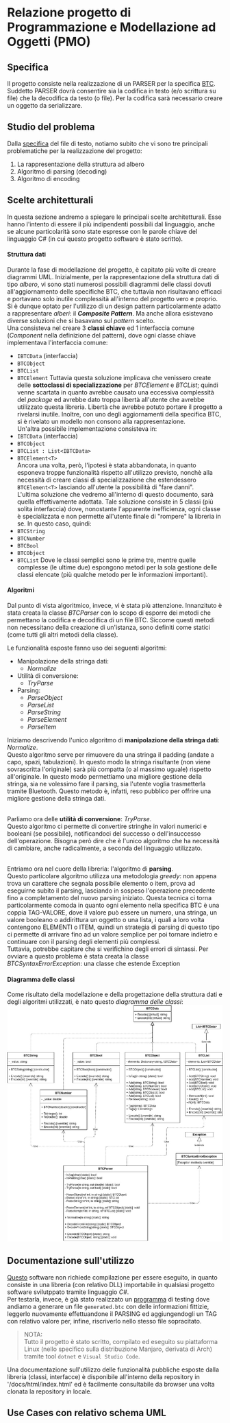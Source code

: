 # Relazione progetto di Programmazione e Modellazione ad Oggetti (PMO)
## Specifica
Il progetto consiste nella realizzazione di un PARSER per la specifica [BTC](https://github.com/GeckoNickDeveloper/BluetoothTagChain). Suddetto PARSER dovrà consentire sia la codifica in testo (e/o scrittura su file) che la decodifica da testo (o file). Per la codifica sarà necessario creare un oggetto da serializzare.
## Studio del problema
Dalla [specifica](https://github.com/GeckoNickDeveloper/BluetoothTagChain) del file di testo, notiamo subito che vi sono tre principali problematiche per la realizzazione del progetto:
1. La rappresentazione della struttura ad albero
2. Algoritmo di parsing (decoding)
3. Algoritmo di encoding


## Scelte architetturali
In questa sezione andremo a spiegare le principali scelte architetturali. Esse hanno l'intento di essere il più indipendenti possibili dal linguaggio, anche se alcune particolarità sono state espresse con le parole chiave del linguaggio C# (in cui questo progetto software è stato scritto).

#### Struttura dati
Durante la fase di modellazione del progetto, è capitato più volte di creare diagrammi UML. Inizialmente, per la rappresentazione della struttura dati di tipo _albero_, vi sono stati numerosi possibili diagrammi delle classi dovuti all'aggiornamento delle specifiche BTC, che tuttavia non risultavano efficaci e portavano solo inutile complessità all'interno del progetto vero e proprio. Si è dunque optato per l'utilizzo di un design pattern particolarmente adatto a rappresentare _alberi_: il **_Composite Pattern_**. Ma anche allora esistevano diverse soluzioni che si basavano sul _pattern_ scelto.<br>
Una consisteva nel creare 3 **classi chiave** ed 1 interfaccia comune (_Component_ nella definizione del pattern), dove ogni classe chiave implementava l'interfaccia comune:
- `IBTCData` (interfaccia)
- `BTCObject`
- `BTCList`<T>
- `BTCElement`<T>
Tuttavia questa soluzione implicava che venissero create delle **sottoclassi di specializzazione** per _BTCElement_ e _BTCList_; quindi venne scartata in quanto avrebbe causato una eccessiva complessità del _package_ ed avrebbe dato troppa libertà all'utente che avrebbe utilizzato questa libreria. Libertà che avrebbe potuto portare il progetto a rivelarsi inutile. Inoltre, con uno degli aggiornamenti della specifica BTC, si è rivelato un modello non consono alla rappresentazione.<br>
Un'altra possibile implementazione consisteva in:
- `IBTCData` (interfaccia)
- `BTCObject`
- `BTCList : List<IBTCData>`
- `BTCElement<T>`<br>
Ancora una volta, però, l'ipotesi è stata abbandonata, in quanto esponeva troppe funzionalità rispetto all'utilizzo previsto, nonchè alla necessità di creare classi di specializzazione che estendessero `BTCElement<T>` lasciando all'utente la possibilità di "fare danni".<br>
L'ultima soluzione che vedremo all'interno di questo documento, sarà quella effettivamente adottata. Tale soluzione consiste in 5 classi (più solita interfaccia) dove, nonostante l'apparente inefficienza, ogni classe è specializzata e non permette all'utente finale di "rompere" la libreria in se. In questo caso, quindi:
- `BTCString`
- `BTCNumber`
- `BTCBool`
- `BTCObject`
- `BTCList`
Dove le classi semplici sono le prime tre, mentre quelle complesse (le ultime due) espongono metodi per la sola gestione delle classi elencate (più qualche metodo per le informazioni importanti).

#### Algoritmi
Dal punto di vista algoritmico, invece, vi è stata più attenzione. Innanzituto è stata creata la classe _BTCParser_ con lo scopo di esporre dei metodi che permettano la codifica e decodifica di un file BTC. Siccome questi metodi non necessitano della creazione di un'istanza, sono definiti come statici (come tutti gli altri metodi della classe).

Le funzionalità esposte fanno uso dei seguenti algoritmi:
- Manipolazione della stringa dati:
	- _Normalize_
- Utilità di conversione:
	- _TryParse_
- Parsing:
	- _ParseObject_
	- _ParseList_
	- _ParseString_
	- _ParseElement_
	- _ParseItem_

Iniziamo descrivendo l'unico algoritmo di **manipolazione della stringa dati**: _Normalize_.<br>
Questo algoritmo serve per rimuovere da una stringa il padding (andate a capo, spazi, tabulazioni). In questo modo la stringa risultante (non viene sovrascritta l'originale) sarà più compatta (o al massimo uguale) rispetto all'originale. In questo modo permettiamo una migliore gestione della stringa, sia ne volessimo fare il parsing, sia l'utente voglia trasmetterla tramite Bluetooth. Questo metodo è, infatti, reso pubblico per offrire una migliore gestione della stringa dati.<br><br>

Parliamo ora delle **utilità di conversione**: _TryParse_.<br>
Questo algoritmo ci permette di convertire stringhe in valori numerici e booleani (se possibile), notificandoci del successo o dell'insuccesso dell'operazione.
Bisogna però dire che è l'unico algoritmo che ha necessità di cambiare, anche radicalmente, a seconda del linguaggio utilizzato.<br><br>

Entriamo ora nel cuore della libreria: l'algoritmo di **parsing**.<br>
Questo particolare algoritmo utilizza una metodologia _greedy_: non appena trova un carattere che segnala possibile elemento o item, prova ad eseguirne subito il parsing, lasciando in sospeso l'operazione precedente fino a completamento del nuovo parsing iniziato. Questa tecnica ci torna particolarmente comoda in quanto ogni elemento nella specifica BTC è una coppia TAG-VALORE, dove il valore può essere un numero, una stringa, un valore booleano o addirittura un oggetto o una lista, i quali a loro volta contengono ELEMENTI o ITEM, quindi un strategia di parsing di questo tipo ci permette di arrivare fino ad un valore semplice per poi tornare indietro e continuare con il parsing degli elementi più complessi.<br>
Tuttavia, potrebbe capitare che si verifichino degli errori di sintassi. Per ovviare a questo problema è stata creata la classe _BTCSyntaxErrorException_: una classe che estende Exception

#### Diagramma delle classi
Come risultato della modellazione e della progettazione della struttura dati e degli algoritmi utilizzati, è nato questo _diagramma delle classi_:<br>
![Diagramma UML delle classi](https://github.com/GeckoNickDeveloper/Progetto-PMO/blob/master/Relazione/src/BTC.jpg)

## Documentazione sull'utilizzo
[Questo](https://github.com/GeckoNickDeveloper/Progetto-PMO/tree/master/BTC) software non richiede compilazione per essere eseguito, in quanto consiste in una libreria (con relativo DLL) importabile in qualsiasi progetto software svilutppato tramite linguaggio _C#_.<br>
Per testarla, invece, è già stato realizzato un [programma](https://github.com/GeckoNickDeveloper/Progetto-PMO/tree/master/Testing) di testing dove andiamo a generare un file `generated.btc` con delle informazioni fittizie, leggerlo nuovamente effettuandone il PARSING ed aggiungendogli un TAG con relativo valore per, infine, riscriverlo nello stesso file sopracitato.

> NOTA:<br>
> Tutto il progetto è stato scritto, compilato ed eseguito su piattaforma Linux (nello specifico sulla
> distribuzione Manjaro, derivata di Arch) tramite tool `dotnet` e `Visual Studio Code`.

Una documentazione sull'utilizzo delle funzionalità pubbliche esposte dalla libreria (classi, interfacce) è disponibile all'interno della repository in '/docs/html/index.html' ed è facilmente consultabile da browser una volta clonata la repository in locale. 

## Use Cases con relativo schema UML